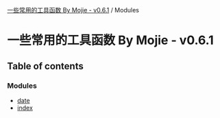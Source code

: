 [一些常用的工具函数 By Mojie - v0.6.1](README.md) / Modules

# 一些常用的工具函数 By Mojie - v0.6.1

## Table of contents

### Modules

- [date](modules/date.md)
- [index](modules/index.md)
